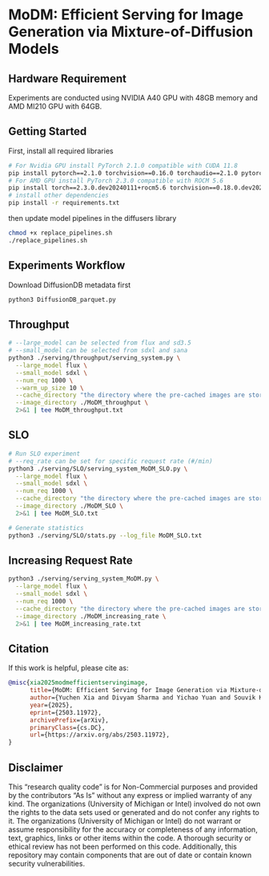 # MoDM: Efficient Serving for Image Generation via Mixture-of-Diffusion Models


## Hardware Requirement

Experiments are conducted using NVIDIA A40 GPU with 48GB memory and AMD MI210 GPU with 64GB.

## Getting Started

First, install all required libraries

```bash
# For Nvidia GPU install PyTorch 2.1.0 compatible with CUDA 11.8
pip install pytorch==2.1.0 torchvision==0.16.0 torchaudio==2.1.0 pytorch-cuda=11.8 -c pytorch -c nvidia
# For AMD GPU install PyTorch 2.3.0 compatible with ROCM 5.6
pip install torch==2.3.0.dev20240111+rocm5.6 torchvision==0.18.0.dev20240116+rocm5.6
# install other dependencies
pip install -r requirements.txt
```

then update model pipelines in the diffusers library

```bash
chmod +x replace_pipelines.sh
./replace_pipelines.sh 
```

## Experiments Workflow

Download DiffusionDB metadata first
```bash
python3 DiffusionDB_parquet.py
```

## Throughput 
```bash
# --large_model can be selected from flux and sd3.5
# --small_model can be selected from sdxl and sana
python3 ./serving/throughput/serving_system.py \
  --large_model flux \
  --small_model sdxl \
  --num_req 1000 \
  --warm_up_size 10 \
  --cache_directory "the directory where the pre-cached images are stored" \
  --image_directory ./MoDM_throughput \
  2>&1 | tee MoDM_throughput.txt
```

## SLO
```bash
# Run SLO experiment
# --req_rate can be set for specific request rate (#/min)
python3 ./serving/SLO/serving_system_MoDM_SLO.py \
  --large_model flux \
  --small_model sdxl \
  --num_req 1000 \
  --cache_directory "the directory where the pre-cached images are stored" \
  --image_directory ./MoDM_SLO \
  2>&1 | tee MoDM_SLO.txt

# Generate statistics
python3 ./serving/SLO/stats.py --log_file MoDM_SLO.txt
```

## Increasing Request Rate
```bash
python3 ./serving/serving_system_MoDM.py \
  --large_model flux \
  --small_model sdxl \
  --num_req 1000 \
  --cache_directory "the directory where the pre-cached images are stored" \
  --image_directory ./MoDM_increasing_rate \
  2>&1 | tee MoDM_increasing_rate.txt
```

## Citation

If this work is helpful, please cite as:

```bibtex
@misc{xia2025modmefficientservingimage,
      title={MoDM: Efficient Serving for Image Generation via Mixture-of-Diffusion Models}, 
      author={Yuchen Xia and Divyam Sharma and Yichao Yuan and Souvik Kundu and Nishil Talati},
      year={2025},
      eprint={2503.11972},
      archivePrefix={arXiv},
      primaryClass={cs.DC},
      url={https://arxiv.org/abs/2503.11972}, 
}
```

## Disclaimer

This “research quality code” is for Non-Commercial purposes and provided by the contributors “As Is” without any express or implied warranty of any kind. The organizations (University of Michigan or Intel) involved do not own the rights to the data sets used or generated and do not confer any rights to it. The organizations (University of Michigan or Intel) do not warrant or assume responsibility for the accuracy or completeness of any information, text, graphics, links or other items within the code. A thorough security or ethical review has not been performed on this code. Additionally, this repository may contain components that are out of date or contain known security vulnerabilities.